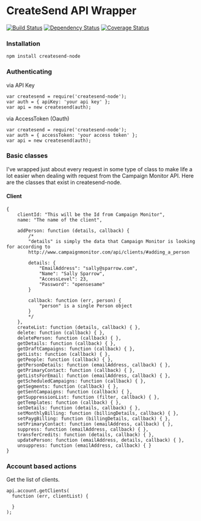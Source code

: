 # CreateSend API Wrapper

[![Build Status](https://travis-ci.org/nufyoot/createsend-node.png?branch=master)](https://travis-ci.org/nufyoot/createsend-node) [![Dependency Status](https://gemnasium.com/nufyoot/createsend-node.png)](https://gemnasium.com/nufyoot/createsend-node) [![Coverage Status](https://coveralls.io/repos/nufyoot/createsend-node/badge.svg)](https://coveralls.io/r/nufyoot/createsend-node)

### Installation

```
npm install createsend-node
```

### Authenticating

via API Key
```
var createsend = require('createsend-node');
var auth = { apiKey: 'your api key' };
var api = new createsend(auth);
```

via AccessToken (Oauth)
```
var createsend = require('createsend-node');
var auth = { accessToken: 'your access token' };
var api = new createsend(auth);
```

### Basic classes

I've wrapped just about every request in some type of class to make life a lot easier when dealing with request from the Campaign Monitor API. Here are the classes that exist in createsend-node.

#### Client

```
{
    clientId: "This will be the Id from Campaign Monitor",
    name: "The name of the client",

    addPerson: function (details, callback) {
        /*
        "details" is simply the data that Campaign Monitor is looking for according to
        http://www.campaignmonitor.com/api/clients/#adding_a_person

        details: {
            "EmailAddress": "sally@sparrow.com",
            "Name": "Sally Sparrow",
            "AccessLevel": 23,
            "Password": "opensesame"
        }

        callback: function (err, person) {
            "person" is a single Person object
        }
        */
    },
    createList: function (details, callback) { },
    delete: function (callback) { },
    deletePerson: function (callback) { },
    getDetails: function (callback) { },
    getDraftCampaigns: function (callback) { },
    getLists: function (callback) { },
    getPeople: function (callback) { },
    getPersonDetails: function (emailAddress, callback) { },
    getPrimaryContact: function (callback) { },
    getListsForEmail: function (emailAddress, callback) { },
    getScheduledCampaigns: function (callback) { },
    getSegments: function (callback) { },
    getSentCampaigns: function (callback) { },
    getSuppressionList: function (filter, callback) { },
    getTemplates: function (callback) { },
    setDetails: function (details, callback) { },
    setMonthlyBilling: function (billingDetails, callback) { },
    setPaygBilling: function (billingDetails, callback) { },
    setPrimaryContact: function (emailAddress, callback) { },
    suppress: function (emailAddress, callback) { },
    transferCredits: function (details, callback) { },
    updatePerson: function (emailAddress, details, callback) { },
    unsuppress: function (emailAddress, callback) { }
}
```

### Account based actions

Get the list of clients.
```
api.account.getClients(
  function (err, clientList) {

  }
);
```

